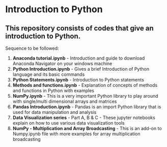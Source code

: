 # Introduction to Python
## This repository consists of codes that give an introduction to Python. 
Sequence to be followed:
  1. <b>Anaconda tutorial.ipynb</b> - Introduction and guide to download Anaconda Navigator on your windows machine
  2. <b>Python Introduction.ipynb</b> - Gives a brief Introduction of Python language and its basic commands
  3. <b>Python Statements.ipynb</b> - Introduction to Python statements
  4. <b>Methods and functions.ipynb</b> - Explanation of concepts of methods and functions in Python with examples
  5. <b>NumPy.ipynb</b> - This is a very important Python library to play around with single/multi dimensional arrays and matrices
  6. <b>Pandas Introduction.ipynb</b> - Pandas is an import Python library that is used for data manipulation and analysis
  7. <b>Data Visualization series</b> - Part A, B & C - These jupyter notebooks explain on how to use various data visualization tools  
  8. <b>NumPy - Multiplication and Array Broadcasting</b> - This is an add-on to Numpy.ipynb file with more examples for array multiplication broadcasting
